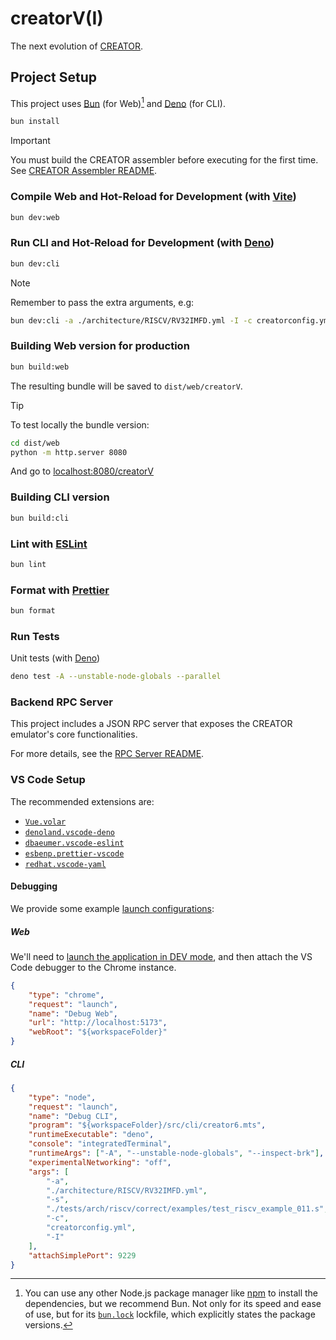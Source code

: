 # creatorV(I)

The next evolution of [CREATOR](https://github.com/creatorsim/creator/).


## Project Setup

This project uses [Bun](https://bun.sh) (for Web)[^1] and
[Deno](https://deno.com/) (for CLI).

[^1]: You can use any other Node.js package manager like
[npm](https://www.npmjs.com/) to install the dependencies, but we recommend Bun.
Not only for its speed and ease of use, but for its [`bun.lock`](bun.lock)
lockfile, which explicitly states the package versions.

```sh
bun install
```

> [!IMPORTANT]
> You must build the CREATOR assembler before executing for the first time.  
> See [CREATOR Assembler README](src/core/assembler/creatorAssembler/README.md).


### Compile Web and Hot-Reload for Development (with [Vite](https://vite.dev/))
```sh
bun dev:web
```

### Run CLI and Hot-Reload for Development (with [Deno](https://deno.com/))
```sh
bun dev:cli
```

> [!NOTE]
> Remember to pass the extra arguments, e.g:
> ```sh
> bun dev:cli -a ./architecture/RISCV/RV32IMFD.yml -I -c creatorconfig.yml
> ```

### Building Web version for production
```sh
bun build:web
```

The resulting bundle will be saved to `dist/web/creatorV`.

> [!TIP]
> To test locally the bundle version:
> ```bash
> cd dist/web
> python -m http.server 8080
> ```
> And go to [localhost:8080/creatorV](https://localhost:8080/creatorV)

<!--
TODO: when the code is type-safe, replace build:web to:
```
"build:web": "run-p type-check \"build-only {@}\" --",
"build-only": "vite build",
```
-->

### Building CLI version
```sh
bun build:cli
```

### Lint with [ESLint](https://eslint.org/)

```sh
bun lint
```

### Format with [Prettier](https://prettier.io/)

```sh
bun format
```

### Run Tests
Unit tests (with [Deno](https://deno.com/))
```sh
deno test -A --unstable-node-globals --parallel
```


### Backend RPC Server

This project includes a JSON RPC server that exposes the CREATOR emulator's core functionalities.

For more details, see the [RPC Server README](src/rpc/README.md).


### VS Code Setup
The recommended extensions are:
- [`Vue.volar`](https://marketplace.visualstudio.com/items?itemName=Vue.volar)
- [`denoland.vscode-deno`](https://marketplace.visualstudio.com/items?itemName=denoland.vscode-deno)
- [`dbaeumer.vscode-eslint`](https://marketplace.visualstudio.com/items?itemName=dbaeumer.vscode-eslint)
- [`esbenp.prettier-vscode`](https://marketplace.visualstudio.com/items?itemName=esbenp.prettier-vscode)
- [`redhat.vscode-yaml`](https://marketplace.visualstudio.com/items?itemName=redhat.vscode-yaml)

#### Debugging
We provide some example [launch configurations](https://code.visualstudio.com/docs/debugtest/debugging-configuration#_launch-configurations):

##### Web
We'll need to [launch the application in DEV mode](#compile-and-hot-reload-for-development), and then attach the VS Code debugger to the Chrome instance.
```json
{
    "type": "chrome",
    "request": "launch",
    "name": "Debug Web",
    "url": "http://localhost:5173",
    "webRoot": "${workspaceFolder}"
}
```

##### CLI
```json
{
    "type": "node",
    "request": "launch",
    "name": "Debug CLI",
    "program": "${workspaceFolder}/src/cli/creator6.mts",
    "runtimeExecutable": "deno",
    "console": "integratedTerminal",
    "runtimeArgs": ["-A", "--unstable-node-globals", "--inspect-brk"],
    "experimentalNetworking": "off",
    "args": [
        "-a",
        "./architecture/RISCV/RV32IMFD.yml",
        "-s",
        "./tests/arch/riscv/correct/examples/test_riscv_example_011.s",
        "-c",
        "creatorconfig.yml",
        "-I"
    ],
    "attachSimplePort": 9229
}
```
